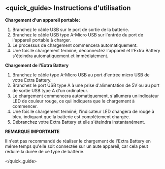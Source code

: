 ## <quick_guide> Instructions d'utilisation

**Chargement d'un appareil portable:**
1. Branchez le câble USB sur le port de sortie de la batterie.
1. Branchez le câble USB type A-Micro USB sur l'entrée du port de l'appareil portable à charger.
2. Le processus de chargement commencera automatiquement.
3. Une fois le chargement terminé, déconnectez l'appareil et l'Extra Battery s'éteindra automatiquement et immédiatement.


**Chargement de l'Extra Battery**

1. Branchez le câble type A-Micro USB au port d'entrée micro USB de votre Extra Battery.
2. Branchez le port USB type A à une prise d'alimentation de 5V ou au port de sortie USB type A d'un ordinateur.
3. Le chargement commencera automatiquement, s'allumera un indicateur LED de couleur rouge, ce qui indiquera que le chargement à commencer.
4. Une fois le chargement terminé, l'indicateur LED changera de rouge à bleu, indiquant que la batterie est complètement chargée.
5. Débranchez votre Extra Battery et elle s'éteindra instantanément.


**REMARQUE IMPORTANTE**

Il n'est pas recommandé de réaliser le chargement de l'Extra Battery en même temps qu'elle soit connectée sur un aute appareil, car cela peut réduire la durée de ce type de batterie.

</quick_guide>
